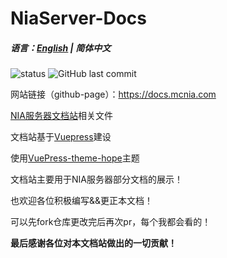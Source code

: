 # NiaServer-Docs

##### 语言：[English](README_en.md) | 简体中文

![status](https://img.shields.io/github/actions/workflow/status/NIANIANKNIA/NiaServer-Docs/docs.yml?style=for-the-badge)
![GitHub last commit](https://img.shields.io/github/last-commit/NIANIANKNIA/NiaServer-Docs?style=for-the-badge)


网站链接（github-page）：https://docs.mcnia.com

[NIA服务器文档站](https://docs.mcnia.com/)相关文件

文档站基于[Vuepress](https://v2.vuepress.vuejs.org/)建设

使用[VuePress-theme-hope](https://theme-hope.vuejs.press/)主题

文档站主要用于NIA服务器部分文档的展示！

也欢迎各位积极编写&&更正本文档！

可以先fork仓库更改完后再次pr，每个我都会看的！

**最后感谢各位对本文档站做出的一切贡献！**
